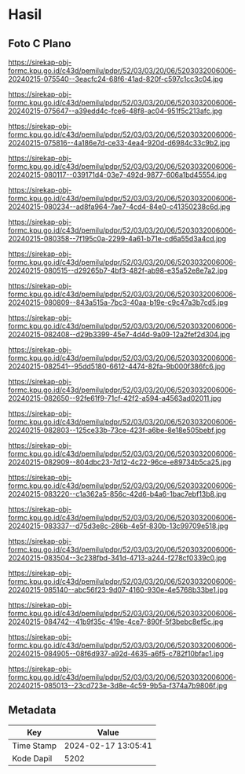 # Hasil

## Foto C Plano

https://sirekap-obj-formc.kpu.go.id/c43d/pemilu/pdpr/52/03/03/20/06/5203032006006-20240215-075540--3eacfc24-68f6-41ad-820f-c597c1cc3c04.jpg

https://sirekap-obj-formc.kpu.go.id/c43d/pemilu/pdpr/52/03/03/20/06/5203032006006-20240215-075647--a39edd4c-fce6-48f8-ac04-951f5c213afc.jpg

https://sirekap-obj-formc.kpu.go.id/c43d/pemilu/pdpr/52/03/03/20/06/5203032006006-20240215-075816--4a186e7d-ce33-4ea4-920d-d6984c33c9b2.jpg

https://sirekap-obj-formc.kpu.go.id/c43d/pemilu/pdpr/52/03/03/20/06/5203032006006-20240215-080117--039171d4-03e7-492d-9877-606a1bd45554.jpg

https://sirekap-obj-formc.kpu.go.id/c43d/pemilu/pdpr/52/03/03/20/06/5203032006006-20240215-080234--ad8fa964-7ae7-4cd4-84e0-c41350238c6d.jpg

https://sirekap-obj-formc.kpu.go.id/c43d/pemilu/pdpr/52/03/03/20/06/5203032006006-20240215-080358--7f195c0a-2299-4a61-b71e-cd6a55d3a4cd.jpg

https://sirekap-obj-formc.kpu.go.id/c43d/pemilu/pdpr/52/03/03/20/06/5203032006006-20240215-080515--d29265b7-4bf3-482f-ab98-e35a52e8e7a2.jpg

https://sirekap-obj-formc.kpu.go.id/c43d/pemilu/pdpr/52/03/03/20/06/5203032006006-20240215-080809--843a515a-7bc3-40aa-b19e-c9c47a3b7cd5.jpg

https://sirekap-obj-formc.kpu.go.id/c43d/pemilu/pdpr/52/03/03/20/06/5203032006006-20240215-082408--d29b3399-45e7-4d4d-9a09-12a2fef2d304.jpg

https://sirekap-obj-formc.kpu.go.id/c43d/pemilu/pdpr/52/03/03/20/06/5203032006006-20240215-082541--95dd5180-6612-4474-82fa-9b000f386fc6.jpg

https://sirekap-obj-formc.kpu.go.id/c43d/pemilu/pdpr/52/03/03/20/06/5203032006006-20240215-082650--92fe61f9-71cf-42f2-a594-a4563ad02011.jpg

https://sirekap-obj-formc.kpu.go.id/c43d/pemilu/pdpr/52/03/03/20/06/5203032006006-20240215-082803--125ce33b-73ce-423f-a6be-8e18e505bebf.jpg

https://sirekap-obj-formc.kpu.go.id/c43d/pemilu/pdpr/52/03/03/20/06/5203032006006-20240215-082909--804dbc23-7d12-4c22-96ce-e89734b5ca25.jpg

https://sirekap-obj-formc.kpu.go.id/c43d/pemilu/pdpr/52/03/03/20/06/5203032006006-20240215-083220--c1a362a5-856c-42d6-b4a6-1bac7ebf13b8.jpg

https://sirekap-obj-formc.kpu.go.id/c43d/pemilu/pdpr/52/03/03/20/06/5203032006006-20240215-083337--d75d3e8c-286b-4e5f-830b-13c99709e518.jpg

https://sirekap-obj-formc.kpu.go.id/c43d/pemilu/pdpr/52/03/03/20/06/5203032006006-20240215-083504--3c238fbd-341d-4713-a244-f278cf0339c0.jpg

https://sirekap-obj-formc.kpu.go.id/c43d/pemilu/pdpr/52/03/03/20/06/5203032006006-20240215-085140--abc56f23-9d07-4160-930e-4e5768b33be1.jpg

https://sirekap-obj-formc.kpu.go.id/c43d/pemilu/pdpr/52/03/03/20/06/5203032006006-20240215-084742--41b9f35c-419e-4ce7-890f-5f3bebc8ef5c.jpg

https://sirekap-obj-formc.kpu.go.id/c43d/pemilu/pdpr/52/03/03/20/06/5203032006006-20240215-084905--08f6d937-a92d-4635-a6f5-c782f10bfac1.jpg

https://sirekap-obj-formc.kpu.go.id/c43d/pemilu/pdpr/52/03/03/20/06/5203032006006-20240215-085013--23cd723e-3d8e-4c59-9b5a-f374a7b9806f.jpg


## Metadata

| Key        | Value               |
| ---------- | ------------------- |
| Time Stamp | 2024-02-17 13:05:41 |
| Kode Dapil | 5202                |



